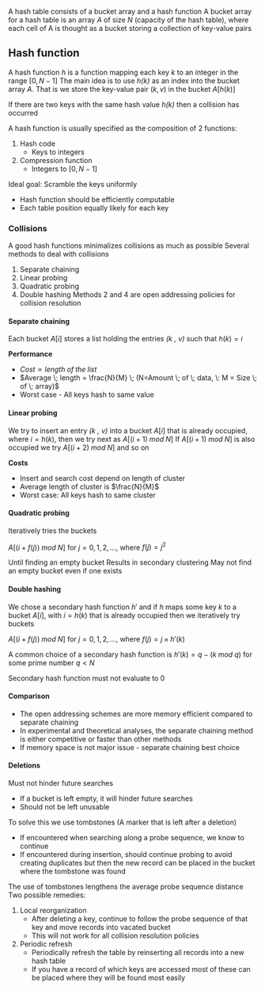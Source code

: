 A hash table consists of a bucket array and a hash function
A bucket array for a hash table is an array *A* of size *N* (capacity of the hash table), where each cell of A is thought as a bucket storing a collection of key-value pairs

## Hash function

A hash function *h* is a function mapping each key *k* to an integer in the range $[0, N-1]$
The main idea is to use *h(k)* as an index into the bucket array *A*.
That is we store the key-value pair $(k, v)$ in the bucket $A[h(k)]$

If there are two keys with the same hash value *h(k)* then a collision has occurred

A hash function is usually specified as the composition of 2 functions:
1. Hash code
	- Keys to integers
2. Compression function
	- Integers to $[0, N-1]$

Ideal goal: Scramble the keys uniformly
- Hash function should be efficiently computable
- Each table position equally likely for each key

### Collisions
A good hash functions minimalizes collisions as much as possible
Several methods to deal with collisions
1. Separate chaining
2. Linear probing
3. Quadratic probing
4. Double hashing
Methods 2 and 4 are open addressing policies for collision resolution

#### Separate chaining
Each bucket $A[ i ]$ stores a list holding the entries *(k , v)* such that $h(k) = i$

**Performance**
- $Cost \propto length \; of \; the \; list$
- $Average \; length = \frac{N}{M} \; (N=Amount \; of \; data, \: M = Size \; of \; array)$ 
- Worst case - All keys hash to same value

#### Linear probing
We try to insert an entry *(k , v)* into a bucket $A[ i ]$ that is already occupied, where $i=h(k)$, then we try next as $A[(i+1) \; mod \; N]$
If $A[(i+1) \; mod \; N]$ is also occupied we try $A[(i+2) \; mod \; N]$ and so on

**Costs**
- Insert and search cost depend on length of cluster
- Average length of cluster is $\frac{N}{M}$
- Worst case: All keys hash to same cluster

#### Quadratic probing
Iteratively tries the buckets

$A[(i+f(j)) \; mod \; N]$ for $j=0,1,2, ...$, where $f(j)=j^2$

Until finding an empty bucket
Results in secondary clustering
May not find an empty bucket even if one exists

#### Double hashing
We chose a secondary hash function $h'$ and if *h* maps some key *k* to a bucket $A[ i ],$ with $i=h(k)$ that is already occupied then we iteratively try buckets

$A[(i+f(j)) \; mod \; N]$ for $j=0,1,2, ...$, where $f(j)=j \times h'(k)$

A common choice of a secondary hash function is
$h'(k) = q-(k \; mod \; q)$ for some prime number $q<N$

Secondary hash function must not evaluate to 0

#### Comparison
- The open addressing schemes are more memory efficient compared to separate chaining
- In experimental and theoretical analyses, the separate chaining method is either competitive or faster than other methods
- If memory space is not major issue - separate chaining best choice

#### Deletions
Must not hinder future searches 
- If a bucket is left empty, it will hinder future searches
- Should not be left unusable

To solve this we use tombstones (A marker that is left after a deletion)
- If encountered when searching along a probe sequence, we know to continue
- If encountered during insertion, should continue probing to avoid creating duplicates but then the new record can be placed in the bucket where the tombstone was found

The use of tombstones lengthens the average probe sequence distance
Two possible remedies:
1. Local reorganization
	- After deleting a key, continue to follow the probe sequence of that key and move records into vacated bucket
	- This will not work for all collision resolution policies
2. Periodic refresh 
	- Periodically refresh the table by reinserting all records into a new hash table
	- If you have a record of which keys are accessed most of these can be placed where they will be found most easily


